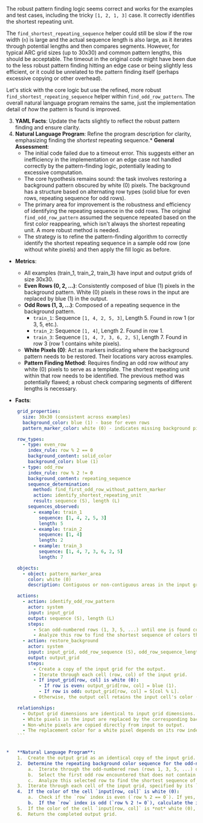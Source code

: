 The robust pattern finding logic seems correct and works for the examples and test cases, including the tricky `[1, 2, 1, 3]` case. It correctly identifies the shortest repeating unit.

The `find_shortest_repeating_sequence` helper could still be slow if the row width (`n`) is large and the actual sequence length is also large, as it iterates through potential lengths and then compares segments. However, for typical ARC grid sizes (up to 30x30) and common pattern lengths, this should be acceptable. The timeout in the original code might have been due to the less robust pattern finding hitting an edge case or being slightly less efficient, or it could be unrelated to the pattern finding itself (perhaps excessive copying or other overhead).

Let's stick with the core logic but use the refined, more robust `find_shortest_repeating_sequence` helper within `find_odd_row_pattern`. The overall natural language program remains the same, just the implementation detail of *how* the pattern is found is improved.

3.  **YAML Facts**: Update the facts slightly to reflect the robust pattern finding and ensure clarity.
4.  **Natural Language Program**: Refine the program description for clarity, emphasizing finding the *shortest* repeating sequence.*   **General Assessment**:
    *   The initial code failed due to a timeout error. This suggests either an inefficiency in the implementation or an edge case not handled correctly by the pattern-finding logic, potentially leading to excessive computation.
    *   The core hypothesis remains sound: the task involves restoring a background pattern obscured by white (0) pixels. The background has a structure based on alternating row types (solid blue for even rows, repeating sequence for odd rows).
    *   The primary area for improvement is the robustness and efficiency of identifying the repeating sequence in the odd rows. The original `find_odd_row_pattern` assumed the sequence repeated based on the first color reappearing, which isn't always the shortest repeating unit. A more robust method is needed.
    *   The strategy is to refine the pattern-finding algorithm to correctly identify the shortest repeating sequence in a sample odd row (one without white pixels) and then apply the fill logic as before.

*   **Metrics**:
    *   All examples (train_1, train_2, train_3) have input and output grids of size 30x30.
    *   **Even Rows (0, 2, ...)**: Consistently composed of blue (1) pixels in the background pattern. White (0) pixels in these rows in the input are replaced by blue (1) in the output.
    *   **Odd Rows (1, 3, ...)**: Composed of a repeating sequence in the background pattern.
        *   `train_1`: Sequence `[1, 4, 2, 5, 3]`, Length 5. Found in row 1 (or 3, 5, etc.).
        *   `train_2`: Sequence `[1, 4]`, Length 2. Found in row 1.
        *   `train_3`: Sequence `[1, 4, 7, 3, 6, 2, 5]`, Length 7. Found in row 3 (row 1 contains white pixels).
    *   **White Pixels (0)**: Act as markers indicating where the background pattern needs to be restored. Their locations vary across examples.
    *   **Pattern Finding Method**: Requires finding an odd row *without* any white (0) pixels to serve as a template. The shortest repeating unit within that row needs to be identified. The previous method was potentially flawed; a robust check comparing segments of different lengths is necessary.

*   **Facts**:
    
```yaml
    grid_properties:
      size: 30x30 (consistent across examples)
      background_color: blue (1) - base for even rows
      pattern_marker_color: white (0) - indicates missing background pixels

    row_types:
      - type: even_row
        index_rule: row % 2 == 0
        background_content: solid_color
        background_color: blue (1)
      - type: odd_row
        index_rule: row % 2 != 0
        background_content: repeating_sequence
        sequence_determination:
          method: find_first_odd_row_without_pattern_marker
          action: identify_shortest_repeating_unit
          result: sequence (S), length (L)
        sequences_observed:
          - example: train_1
            sequence: [1, 4, 2, 5, 3]
            length: 5
          - example: train_2
            sequence: [1, 4]
            length: 2
          - example: train_3
            sequence: [1, 4, 7, 3, 6, 2, 5]
            length: 7

    objects:
      - object: pattern_marker_area
        color: white (0)
        description: Contiguous or non-contiguous areas in the input grid where the background pattern is obscured.

    actions:
      - action: identify_odd_row_pattern
        actor: system
        input: input_grid
        output: sequence (S), length (L)
        steps:
          - Scan odd-numbered rows (1, 3, 5, ...) until one is found containing no white (0) pixels.
          - Analyze this row to find the shortest sequence of colors that repeats to form the row.
      - action: restore_background
        actor: system
        input: input_grid, odd_row_sequence (S), odd_row_sequence_length (L)
        output: output_grid
        steps:
          - Create a copy of the input grid for the output.
          - Iterate through each cell (row, col) of the input grid.
          - If input_grid[row, col] is white (0):
            - If row is even: output_grid[row, col] = blue (1).
            - If row is odd: output_grid[row, col] = S[col % L].
          - Otherwise, the output cell retains the input cell's color (already copied).

    relationships:
      - Output grid dimensions are identical to input grid dimensions.
      - White pixels in the input are replaced by the corresponding background pattern color in the output.
      - Non-white pixels are copied directly from input to output.
      - The replacement color for a white pixel depends on its row index (even/odd) and, for odd rows, its column index relative to the repeating sequence.
    ```


*   **Natural Language Program**:
    1.  Create the output grid as an identical copy of the input grid.
    2.  Determine the repeating background color sequence for the odd-numbered rows:
        a.  Iterate through the odd-numbered rows (rows 1, 3, 5, ...) of the input grid.
        b.  Select the first odd row encountered that does not contain any white (0) pixels.
        c.  Analyze this selected row to find the shortest sequence of colors (`S`) that repeats horizontally to form the row content. Record the sequence `S` and its length `L`.
    3.  Iterate through each cell of the input grid, specified by its `row` and `col` index.
    4.  If the color of the cell `input[row, col]` is white (0):
        a.  Check if the `row` index is even (`row % 2 == 0`). If yes, set the corresponding cell in the output grid `output[row, col]` to blue (1).
        b.  If the `row` index is odd (`row % 2 != 0`), calculate the index within the repeating sequence using the column: `pattern_index = col % L`. Set the corresponding cell in the output grid `output[row, col]` to the color `S[pattern_index]`.
    5.  If the color of the cell `input[row, col]` is *not* white (0), the corresponding output cell `output[row, col]` retains its value (as initially copied in step 1).
    6.  Return the completed output grid.